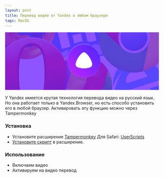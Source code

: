 ```yaml
---
layout: post
title: Перевод видео от Yandex в любом браузере
tags: MacOS
---
```

![](https://raw.githubusercontent.com/tatarinovms/tatarinovms.github.io/master/images/posts/yatranslate/logo.png)

У Yandex имеется крутая технология перевода видео на русский язык. Но она работает только в Yandex.Browser, но есть способо установить его в любой браузер. Активировать эту функцию можно через Tampermonkey

### Установка

- Установите расширение [Tampermonkey](https://www.tampermonkey.net/) Для Safari: [UserScripts](https://apps.apple.com/app/userscripts/id1463298887)
- [Установите скрипт](https://raw.githubusercontent.com/ilyhalight/voice-over-translation/master/vot.user.js) в расширение.

### Использование

- Включаем видео
- Активируем на видео перевод